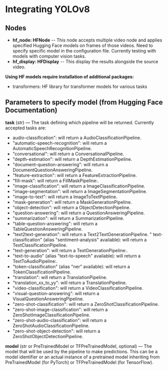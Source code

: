 # Integrating YOLOv8
## Nodes
- **hf_node: HFNode** -- This node accepts multiple video node and applies specified Hugging Face models on frames of those videos. Need to specify specific model in the configuration file. Currently testing with models with computer vision tasks.
- **hf_display: HFDisplay** -- This display the results alongside the source video.


**Using HF models require installation of additional packages:**
- transformers: HF library for transformer models for various tasks


## Parameters to specify model (from Hugging Face Documentation)
**task** (str) — The task defining which pipeline will be returned. Currently accepted tasks are:
- audio-classification": will return a AudioClassificationPipeline.
- "automatic-speech-recognition": will return a AutomaticSpeechRecognitionPipeline.
- "conversational": will return a ConversationalPipeline.
- "depth-estimation": will return a DepthEstimationPipeline.
- "document-question-answering": will return a DocumentQuestionAnsweringPipeline.
- "feature-extraction": will return a FeatureExtractionPipeline.
- "fill-mask": will return a FillMaskPipeline:.
- "image-classification": will return a ImageClassificationPipeline.
- "image-segmentation": will return a ImageSegmentationPipeline.
- "image-to-text": will return a ImageToTextPipeline.
- "mask-generation": will return a MaskGenerationPipeline.
- "object-detection": will return a ObjectDetectionPipeline.
- "question-answering": will return a QuestionAnsweringPipeline.
- "summarization": will return a SummarizationPipeline.
- "table-question-answering": will return a TableQuestionAnsweringPipeline.
- "text2text-generation": will return a Text2TextGenerationPipeline.
" text-classification" (alias "sentiment-analysis" available): will return a TextClassificationPipeline.
- "text-generation": will return a TextGenerationPipeline:.
- "text-to-audio" (alias "text-to-speech" available): will return a TextToAudioPipeline:.
- "token-classification" (alias "ner" available): will return a TokenClassificationPipeline.
- "translation": will return a TranslationPipeline.
- "translation_xx_to_yy": will return a TranslationPipeline.
- "video-classification": will return a VideoClassificationPipeline.
- "visual-question-answering": will return a VisualQuestionAnsweringPipeline.
- "zero-shot-classification": will return a ZeroShotClassificationPipeline.
- "zero-shot-image-classification": will return a ZeroShotImageClassificationPipeline.
- "zero-shot-audio-classification": will return a ZeroShotAudioClassificationPipeline.
- "zero-shot-object-detection": will return a ZeroShotObjectDetectionPipeline.

**model** (str or PreTrainedModel or TFPreTrainedModel, optional) — The model that will be used by the pipeline to make predictions. This can be a model identifier or an actual instance of a pretrained model inheriting from PreTrainedModel (for PyTorch) or TFPreTrainedModel (for TensorFlow).

